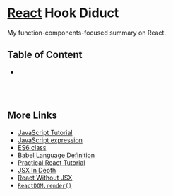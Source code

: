 # [React](https://reactjs.org/) Hook Diduct

My function-components-focused summary on React.

## Table of Content

* 

<br /><br />

## More Links

* [JavaScript Tutorial](https://developer.mozilla.org/en-US/docs/Web/JavaScript/A_re-introduction_to_JavaScript)
* [JavaScript expression](https://developer.mozilla.org/en-US/docs/Web/JavaScript/Guide/Expressions_and_Operators#Expressions)
* [ES6 class](https://developer.mozilla.org/en/docs/Web/JavaScript/Reference/Classes)
* [Babel Language Definition](https://babeljs.io/docs/en/next/editors)
* [Practical React Tutorial](https://reactjs.org/tutorial/tutorial.html)
* [JSX In Depth](https://reactjs.org/docs/jsx-in-depth.html)
* [React Without JSX](https://reactjs.org/docs/react-without-jsx.html)
* [`ReactDOM.render()`](https://reactjs.org/docs/react-dom.html#render)
